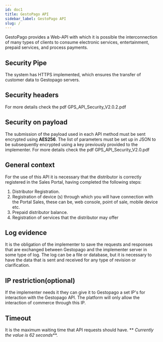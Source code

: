 ```yaml
---
id: doc1
title: GestoPago API
sidebar_label: GestoPago API
slug: /
---
```

GestoPago provides a Web-API with which it is possible the interconnection of many types of clients to consume electronic services, entertainment, prepaid services, and process payments.

## Security Pipe

The system has HTTPS implemented, which ensures the transfer of customer data to Gestopago servers.

## Security headers

For more details check the pdf GPS_API_Security_V2.0.2.pdf

## Security on payload

The submission of the payload used in each API method must be sent encrypted using **AES256**. 
The list of parameters must be set up in JSON to be subsequently encrypted using a key previously provided to the implementer.
For more details check the pdf GPS_API_Security_V2.0.pdf

## General context

For the use of this API it is necessary that the distributor is correctly registered in the Sales Portal, having completed the following steps:

1. Distributor Registration.
1. Registration of device (s) through which you will have connection with the Portal Sales, these can be, web console, point of sale, mobile device etc.
1. Prepaid distributor balance.
1. Registration of services that the distributor may offer

## Log evidence 

It is the obligation of the implementer to save the requests and responses that are exchanged between Gestopago and the implementer server in some type of log. The log can be a file or database, but it is necessary to have the data that is sent and received for any type of revision or clarification.

## IP restriction(optional)

If the implementer needs it they can give it to Gestopago a set IP's for interaction with the Gestopago API. The platform will only allow the interaction of commerce through this IP.

## Timeout

It is the maximum waiting time that API requests should have. ** _Currently the value is 62 seconds_**.

